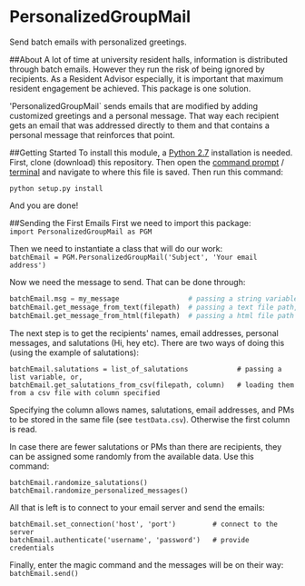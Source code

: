 # PersonalizedGroupMail
Send batch emails with personalized greetings.

##About
A lot of time at university resident halls, information is distributed through batch emails. However they run the risk of being ignored by recipients. As a Resident Advisor especially, it is important that maximum resident engagement be achieved. This package is one solution.

'PersonalizedGroupMail` sends emails that are modified by adding customized greetings and a personal message. That way each recipient gets an email that was addressed directly to them and that contains a personal message that reinforces that point.

##Getting Started
To install this module, a [Python 2.7](https://www.python.org/download/releases/2.7/) installation is needed. First, clone (download) this repository. Then open the [command prompt](http://www.7tutorials.com/command-prompt-how-use-basic-commands) / [terminal](http://www.macworld.com/article/2042378/master-the-command-line-navigating-files-and-folders.html) and navigate to where this file is saved. Then run this command:

`python setup.py install`

And you are done!

##Sending the First Emails
First we need to import this package:  
`import PersonalizedGroupMail as PGM`

Then we need to instantiate a class that will do our work:  
`batchEmail = PGM.PersonalizedGroupMail('Subject', 'Your email address')`

Now we need the message to send. That can be done through:  
```python
batchEmail.msg = my_message                 # passing a string variable, or,
batchEmail.get_message_from_text(filepath)  # passing a text file path, or,
batchEmail.get_message_from_html(filepath)  # passing a html file path
```
The next step is to get the recipients' names, email addresses, personal messages, and salutations (Hi, hey etc). There are two ways of doing this (using the example of salutations):
```
batchEmail.salutations = list_of_salutations            # passing a list variable, or,
batchEmail.get_salutations_from_csv(filepath, column)   # loading them from a csv file with column specified
```
Specifying the column allows names, salutations, email addresses, and PMs to be stored in the same file (see `testData.csv`). Otherwise the first column is read.

In case there are fewer salutations or PMs than there are recipients, they can be assigned some randomly from the available data. Use this command:
```
batchEmail.randomize_salutations()
batchEmail.randomize_personalized_messages()
```
All that is left is to connect to your email server and send the emails:  
```
batchEmail.set_connection('host', 'port')         # connect to the server
batchEmail.authenticate('username', 'password')   # provide credentials
```
Finally, enter the magic command and the messages will be on their way:  
`batchEmail.send()`
